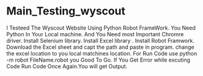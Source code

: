 # Main_Testing_wyscout
I Testeed The Wyscout Website Using Python Robot FrameWork.
You Need Python In Your Local machine.
And You Need most Important Chromre driver.
Install Selenium library. 
Install Excel library .
Install Robot Framwork.
Download the Excel sheet and capt the path and paste in program.
change the excel location to you local matchines location. 
For Run Code use python -m robot FileName.robot
you Good To Go.
If You Get Error while excuting Code Run Code Once Again.You will get Output.



